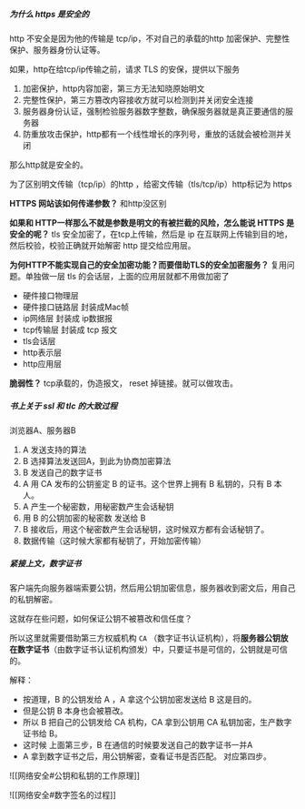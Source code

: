 
##### 为什么 https 是安全的

http 不安全是因为他的传输是 tcp/ip，不对自己的承载的http 加密保护、完整性保护、服务器身份认证等。

如果，http在给tcp/ip传输之前，请求 TLS 的安保，提供以下服务

1. 加密保护，http内容加密，第三方无法知晓原始明文
2. 完整性保护，第三方篡改内容接收方就可以检测到并关闭安全连接
3. 服务器身份认证，强制检验服务器数字整数，确保服务器就是真正要通信的服务器
4. 防重放攻击保护，http都有一个线性增长的序列号，重放的话就会被检测并关闭

那么http就是安全的。

为了区别明文传输（tcp/ip）的http ，给密文传输（tls/tcp/ip）http标记为 https

**HTTPS 网站该如何传递参数？** 和http没区别

**如果和 HTTP一样那么不就是参数是明文的有被拦截的风险，怎么能说 HTTPS 是安全的呢？** tls 安全加密了，在tcp上传输，然后是 ip 在互联网上传输到目的地，然后校验，校验正确就开始解密 http 提交给应用层。

**为何HTTP不能实现自己的安全加密功能？而要借助TLS的安全加密服务？** 复用问题。单独做一层 tls 的会话层，上面的应用层就都不用做加密了

- 硬件接口物理层
- 硬件接口链路层 封装成Mac帧
- ip网络层 封装成 ip数据报
- tcp传输层 封装成 tcp 报文
- tls会话层
- http表示层
- http应用层

**脆弱性？** tcp承载的，伪造报文， reset 掉链接。就可以做攻击。


##### 书上关于 ssl 和 tlc 的大致过程

浏览器A、服务器B
1. A 发送支持的算法
2. B 选择算法发送回A，到此为协商加密算法
3. B 发送自己的数字证书
4. A 用 CA 发布的公钥鉴定 B 的证书。这个世界上拥有 B 私钥的，只有 B 本人。
5. A 产生一个秘密数，用秘密数产生会话秘钥
6. 用 B 的公钥加密的秘密数 发送给 B
7. B 接收后，用这个秘密数产生会话秘钥，这时候双方都有会话秘钥了。
8. 数据传输（这时候大家都有秘钥了，开始加密传输）



##### 紧接上文，数字证书

客户端先向服务器端索要公钥，然后用公钥加密信息，服务器收到密文后，用自己的私钥解密。

这就存在些问题，如何保证公钥不被篡改和信任度？

所以这里就需要借助第三方权威机构 `CA` （数字证书认证机构），将**服务器公钥放在数字证书**（由数字证书认证机构颁发）中，只要证书是可信的，公钥就是可信的。


解释：
- 按道理，B 的公钥发给 A ，A 拿这个公钥加密发送给 B 这是目的。
- 但是公钥 B 本身也会被篡改。
- 所以 B 把自己的公钥发给 CA 机构，CA 拿到公钥用 CA 私钥加密，生产数字证书给 B。
- 这时候 上面第三步，B 在通信的时候要发送自己的数字证书一并A
- A 拿到数字证书之后，用公钥解密，查看证书是否匹配。 对应第四步。


![[网络安全#公钥和私钥的工作原理]]

![[网络安全#数字签名的过程]]